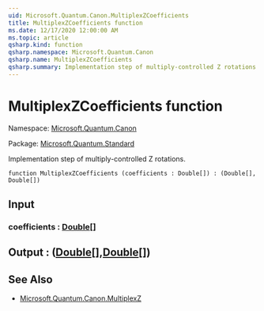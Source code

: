 ```yaml
---
uid: Microsoft.Quantum.Canon.MultiplexZCoefficients
title: MultiplexZCoefficients function
ms.date: 12/17/2020 12:00:00 AM
ms.topic: article
qsharp.kind: function
qsharp.namespace: Microsoft.Quantum.Canon
qsharp.name: MultiplexZCoefficients
qsharp.summary: Implementation step of multiply-controlled Z rotations.
---
```


# MultiplexZCoefficients function

Namespace: [Microsoft.Quantum.Canon](xref:Microsoft.Quantum.Canon)

Package: [Microsoft.Quantum.Standard](https://nuget.org/packages/Microsoft.Quantum.Standard)


Implementation step of multiply-controlled Z rotations.

```qsharp
function MultiplexZCoefficients (coefficients : Double[]) : (Double[], Double[])
```


## Input

### coefficients : [Double](xref:microsoft.quantum.lang-ref.double)[]





## Output : ([Double](xref:microsoft.quantum.lang-ref.double)[],[Double](xref:microsoft.quantum.lang-ref.double)[])



## See Also

- [Microsoft.Quantum.Canon.MultiplexZ](xref:Microsoft.Quantum.Canon.MultiplexZ)